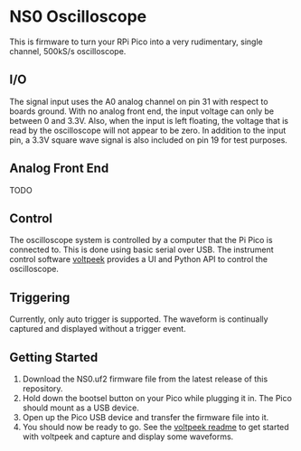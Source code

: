 # NS0 Oscilloscope
This is firmware to turn your RPi Pico into a very rudimentary, single channel, 500kS/s oscilloscope.
## I/O
The signal input uses the A0 analog channel on pin 31 with respect to boards ground. With no analog front end, the input voltage can only be
between 0 and 3.3V. Also, when the input is left floating, the voltage that is read by the oscilloscope will not appear to be zero. In addition 
to the input pin, a 3.3V square wave signal is also included on pin 19 for test purposes.
## Analog Front End
TODO
## Control
The oscilloscope system is controlled by a computer that the Pi Pico is connected to. This is done using basic serial over USB. The instrument control
software [voltpeek](https://github.com/schuyler4/voltpeek) provides a UI and Python API to control the oscilloscope. 
## Triggering
Currently, only auto trigger is supported. The waveform is continually captured and displayed without a trigger event.      
## Getting Started
1) Download the NS0.uf2 firmware file from the latest release of this repository.
2) Hold down the bootsel button on your Pico while plugging it in. The Pico should mount as a USB device.
3) Open up the Pico USB device and transfer the firmware file into it.
4) You should now be ready to go. See the [voltpeek readme](https://github.com/schuyler4/voltpeek) to get started with voltpeek and 
capture and display some waveforms.